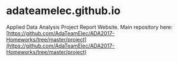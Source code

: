 # adateamelec.github.io

Applied Data Analysis Project Report Website. 
Main repository here: [https://github.com/AdaTeamElec/ADA2017-Homeworks/tree/master/project](https://github.com/AdaTeamElec/ADA2017-Homeworks/tree/master/project)
